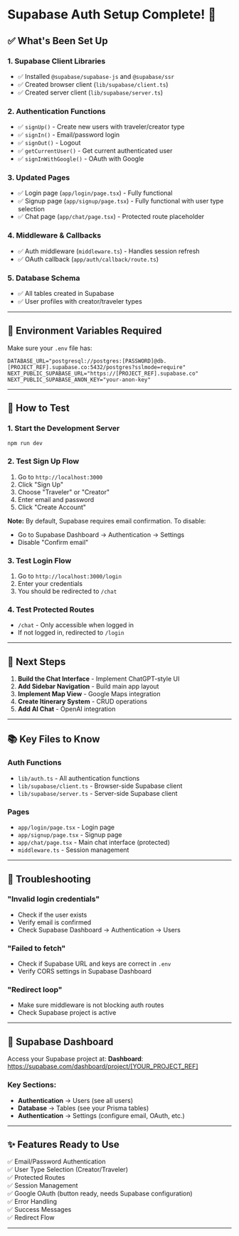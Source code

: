 # Supabase Auth Setup Complete! 🎉

## ✅ What's Been Set Up

### 1. **Supabase Client Libraries**
- ✅ Installed `@supabase/supabase-js` and `@supabase/ssr`
- ✅ Created browser client (`lib/supabase/client.ts`)
- ✅ Created server client (`lib/supabase/server.ts`)

### 2. **Authentication Functions**
- ✅ `signUp()` - Create new users with traveler/creator type
- ✅ `signIn()` - Email/password login
- ✅ `signOut()` - Logout
- ✅ `getCurrentUser()` - Get current authenticated user
- ✅ `signInWithGoogle()` - OAuth with Google

### 3. **Updated Pages**
- ✅ Login page (`app/login/page.tsx`) - Fully functional
- ✅ Signup page (`app/signup/page.tsx`) - Fully functional with user type selection
- ✅ Chat page (`app/chat/page.tsx`) - Protected route placeholder

### 4. **Middleware & Callbacks**
- ✅ Auth middleware (`middleware.ts`) - Handles session refresh
- ✅ OAuth callback (`app/auth/callback/route.ts`)

### 5. **Database Schema**
- ✅ All tables created in Supabase
- ✅ User profiles with creator/traveler types

---

## 🔧 Environment Variables Required

Make sure your `.env` file has:

```env
DATABASE_URL="postgresql://postgres:[PASSWORD]@db.[PROJECT_REF].supabase.co:5432/postgres?sslmode=require"
NEXT_PUBLIC_SUPABASE_URL="https://[PROJECT_REF].supabase.co"
NEXT_PUBLIC_SUPABASE_ANON_KEY="your-anon-key"
```

---

## 🚀 How to Test

### 1. Start the Development Server
```bash
npm run dev
```

### 2. Test Sign Up Flow
1. Go to `http://localhost:3000`
2. Click "Sign Up"
3. Choose "Traveler" or "Creator"
4. Enter email and password
5. Click "Create Account"

**Note:** By default, Supabase requires email confirmation. To disable:
- Go to Supabase Dashboard → Authentication → Settings
- Disable "Confirm email"

### 3. Test Login Flow
1. Go to `http://localhost:3000/login`
2. Enter your credentials
3. You should be redirected to `/chat`

### 4. Test Protected Routes
- `/chat` - Only accessible when logged in
- If not logged in, redirected to `/login`

---

## 🎯 Next Steps

1. **Build the Chat Interface** - Implement ChatGPT-style UI
2. **Add Sidebar Navigation** - Build main app layout
3. **Implement Map View** - Google Maps integration
4. **Create Itinerary System** - CRUD operations
5. **Add AI Chat** - OpenAI integration

---

## 📚 Key Files to Know

### Auth Functions
- `lib/auth.ts` - All authentication functions
- `lib/supabase/client.ts` - Browser-side Supabase client
- `lib/supabase/server.ts` - Server-side Supabase client

### Pages
- `app/login/page.tsx` - Login page
- `app/signup/page.tsx` - Signup page
- `app/chat/page.tsx` - Main chat interface (protected)
- `middleware.ts` - Session management

---

## 🐛 Troubleshooting

### "Invalid login credentials"
- Check if the user exists
- Verify email is confirmed
- Check Supabase Dashboard → Authentication → Users

### "Failed to fetch"
- Check if Supabase URL and keys are correct in `.env`
- Verify CORS settings in Supabase Dashboard

### "Redirect loop"
- Make sure middleware is not blocking auth routes
- Check Supabase project is active

---

## 📖 Supabase Dashboard

Access your Supabase project at:
**Dashboard**: https://supabase.com/dashboard/project/[YOUR_PROJECT_REF]

### Key Sections:
- **Authentication** → Users (see all users)
- **Database** → Tables (see your Prisma tables)
- **Authentication** → Settings (configure email, OAuth, etc.)

---

## ✨ Features Ready to Use

✅ Email/Password Authentication  
✅ User Type Selection (Creator/Traveler)  
✅ Protected Routes  
✅ Session Management  
✅ Google OAuth (button ready, needs Supabase configuration)  
✅ Error Handling  
✅ Success Messages  
✅ Redirect Flow  

---


